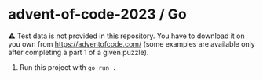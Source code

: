 # advent-of-code-2023 / Go

⚠️ Test data is not provided in this repository. You have to download it on you own from https://adventofcode.com/ (some examples are available only after completing a part 1 of a given puzzle).

1. Run this project with `go run .`

